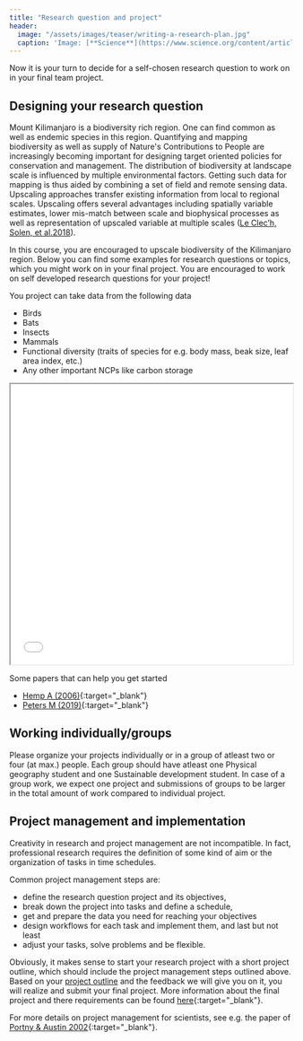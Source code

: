 ```yaml
---
title: "Research question and project"
header:
  image: "/assets/images/teaser/writing-a-research-plan.jpg"
  caption: 'Image: [**Science**](https://www.science.org/content/article/writing-research-plan){:target="_blank"}'
---
```


Now it is your turn to decide for a self-chosen research question to work on in your final team project.

<!--more-->

## Designing your research question

Mount Kilimanjaro is a biodiversity rich region. One can find common as well as endemic species in this region. Quantifying and mapping biodiversity as well as supply of Nature's Contributions to People are increasingly becoming important for designing target oriented policies for conservation and management.
The distribution of biodiversity at landscape scale is influenced by multiple environmental factors. Getting such data for mapping is thus aided by combining a set of field and remote sensing data. 
Upscaling approaches transfer existing information from local to regional scales. Upscaling offers several advantages including spatially variable estimates, lower mis-match between scale and biophysical processes as well as representation of upscaled variable at multiple scales ([Le Clec’h, Solen, et al.2018](https://www.research-collection.ethz.ch/bitstream/handle/20.500.11850/261262/LeClech_2017_IJGIS.pdf?sequence=10)).

In this course, you are encouraged to upscale biodiversity of the Kilimanjaro region.
Below you can find some examples for research questions or topics, which you might work on in your final project. You are encouraged to work on self developed research questions for your project!

You project can take data from the following data 
* Birds
* Bats
* Insects 
* Mammals
* Functional diversity (traits of species for e.g. body mass, beak size, leaf area index, etc.)
* Any other important NCPs like carbon storage

<html>
  <head>
    <title>Title of the document</title>
  </head>
  <body>
    <iframe src="Understanding_the_Kilimanjaro_Study_area.pdf" width="100%" height="500px">
    </iframe>
  </body>
</html>

Some papers that can help you get started

* [Hemp A (2006)](https://onlinelibrary.wiley.com/doi/full/10.1111/j.1365-2028.2006.00679.x){:target="_blank"}
* [Peters M (2019)](https://www.nature.com/articles/%20s41586-019-1048-z){:target="_blank"}

## Working individually/groups

Please organize your projects individually or in a group of atleast two  or four (at max.) people. Each group should have atleast one Physical geography student and one Sustainable development student.
In case of a group work, we expect one project and submissions of groups to be larger in the total amount of work compared to individual project.

## Project management and implementation

Creativity in research and project management are not incompatible. In fact, professional research requires the definition of some kind of aim or the organization of tasks in time schedules.

Common project management steps are:

* define the research question project and its objectives,
* break down the project into tasks and define a schedule,
* get and prepare the data you need for reaching your objectives
* design workflows for each task and implement them, and last but not least
* adjust your tasks, solve problems and be flexible.

Obviously, it makes sense to start your research project with a short project outline, which should include the project management steps outlined above.
Based on your [project outline](/moer-mpg-upscaling/unit06/unit06-03_Project_outline.html) and the feedback we will give you on it, you will realize and submit your final project. 
More information about the final project and there requirements can be found [here](/moer-mpg-upscaling/unit06/unit06-04_Final_project.html){:target="_blank"}.

For more details on project management for scientists, see e.g. the paper of [Portny & Austin 2002](https://www.science.org/content/article/project-management-scientists){:target="_blank"}.
